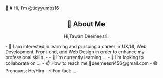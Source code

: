 👋 # Hi, I’m @tidyyumbs16
  <div align="center">
    <h2>🚀 About Me</h2>
    <p>Hi,Tawan Deemeesri.</p>
</div>
- 👀 I am interested in learning and pursuing a career in UX/UI, Web Development, Front-end, and Web Design in order to enhance my professional skills.
- 
- 🌱 I’m currently learning ...
- 💞️ I’m looking to collaborate on ...
- 📫 How to reach me 📧deemeesri456@gmail.com
- 😄 Pronouns: He/Him
- ⚡ Fun fact: ...


